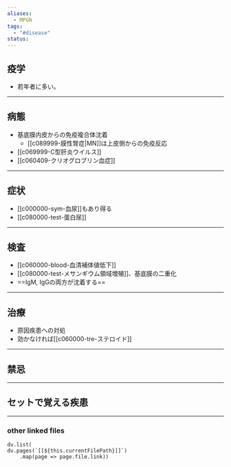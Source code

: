 ```yaml
---
aliases:
  - MPGN
tags:
  - "#disease"
status:
---
```

## 疫学
- 若年者に多い。
---
## 病態
- 基底膜内皮からの免疫複合体沈着
	- [[c089999-膜性腎症|MN]]は上皮側からの免疫反応
- [[c069999-C型肝炎ウイルス]]
- [[c060409-クリオグロブリン血症]]

---
## 症状
- [[c000000-sym-血尿]]もあり得る
- [[c080000-test-蛋白尿]]
---
## 検査
- [[c060000-blood-血清補体値低下]]
- [[c080000-test-メサンギウム領域増殖]]、基底膜の二重化
- ==IgM, IgGの両方が沈着する==
---
## 治療
- 原因疾患への対処
- 効かなければ[[c060000-tre-ステロイド]]
---
## 禁忌
---
## セットで覚える疾患
---
### other linked files
```dataviewjs
dv.list(
dv.pages(`[[${this.currentFilePath}]]`)
	.map(page => page.file.link))
```